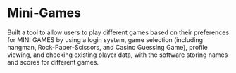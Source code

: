 # Mini-Games
Built a tool to allow users to play different games based on their preferences for MINI GAMES by using a login system, game selection (including hangman, Rock-Paper-Scissors, and Casino  Guessing Game), profile viewing, and checking existing player data, with the software storing names and scores for different games.
